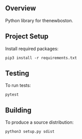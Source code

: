 ## Overview

Python library for thenewboston.

## Project Setup

Install required packages:
```
pip3 install -r requirements.txt
```

## Testing

To run tests:
```
pytest
```

## Building

To produce a source distribution:
```
python3 setup.py sdist
```
